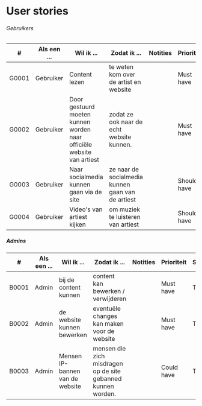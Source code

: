 # User stories


###### Gebruikers
| # | Als een ... | Wil ik ... | Zodat ik ... | Notities | Prioriteit | Status |
| ------ | ------ | ------ | ------ | ------ | ------ | ------ |
| G0001 | Gebruiker | Content lezen | te weten kom over de artist en website | | Must have | TODO |
| G0002 | Gebruiker | Door gestuurd moeten kunnen worden naar officiële website van artiest | zodat ze ook naar de echt website kunnen. | | Must have | TODO |
| G0003 | Gebruiker | Naar socialmedia kunnen gaan via de site | ze naar de socialmedia kunnen gaan van de artiest | | Should have | TODO |
| G0004 | Gebruiker | Video's van artiest kijken | om muziek te luisteren van artiest | | Should have | TODO |



##### Admins
| # | Als een ... | Wil ik ... | Zodat ik ... | Notities | Prioriteit | Status |
| ------ | ------ | ------ | ------ | ------ | ------ | ------ |
| B0001 | Admin | bij de content kunnen | content kan bewerken / verwijderen | | Must have | TODO |
| B0002 | Admin | de website kunnen bewerken | eventuële changes kan maken voor de website | | Must have | TODO |
| B0003 | Admin | Mensen IP-bannen van de website | mensen die zich misdragen op de site gebanned kunnen worden. | | Could have | TODO |





